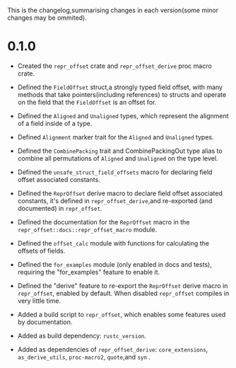 This is the changelog,summarising changes in each version(some minor changes may be ommited).

# 0.1.0

- Created the `repr_offset` crate and `repr_offset_derive` proc macro crate.

- Defined the `FieldOffset` struct,a strongly typed field offset,
with many methods that take pointers(including references) to structs and 
operate on the field that the `FieldOffset` is an offset for.

- Defined the `Aligned` and `Unaligned` types,
which represent the alignment of a field inside of a type.

- Defined `Alignment` marker trait for the `Aligned` and `Unaligned` types.

- Defined the `CombinePacking` trait and CombinePackingOut type alias to
combine all permutations of `Aligned` and `Unaligned` on the type level.

- Defined the `unsafe_struct_field_offsets` macro for declaring field offset associated constants.

- Defined the `ReprOffset` derive macro to declare field offset associated constants,
it's defined in `repr_offset_derive`,and re-exported (and documented) in `repr_offset`.

- Defined the documentation for the `ReprOffset` macro in the 
`repr_offset::docs::repr_offset_macro` module.

- Defined the `offset_calc` module with functions for calculating the offsets of fields.

- Defined the `for_examples` module (only enabled in docs and tests),
requiring the "for_examples" feature to enable it.

- Defined the "derive" feature to re-export the `ReprOffset` derive macro in `repr_offset`,
enabled by default. When disabled `repr_offset` compiles in very little time.

- Added a build script to `repr_offset`, which enables some features used by documentation.

- Added as build dependency: `rustc_version`.

- Added as dependencies of `repr_offset_derive`:
`core_extensions`, `as_derive_utils`, `proc-macro2`, `quote`,and `syn` .